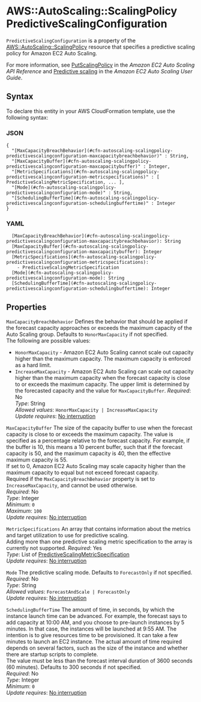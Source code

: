 # AWS::AutoScaling::ScalingPolicy PredictiveScalingConfiguration<a name="aws-properties-autoscaling-scalingpolicy-predictivescalingconfiguration"></a>

 `PredictiveScalingConfiguration` is a property of the [AWS::AutoScaling::ScalingPolicy](https://docs.aws.amazon.com/AWSCloudFormation/latest/UserGuide/aws-properties-as-policy.html) resource that specifies a predictive scaling policy for Amazon EC2 Auto Scaling\. 

For more information, see [PutScalingPolicy](https://docs.aws.amazon.com/autoscaling/ec2/APIReference/API_PutScalingPolicy.html) in the *Amazon EC2 Auto Scaling API Reference* and [Predictive scaling](https://docs.aws.amazon.com/autoscaling/ec2/userguide/ec2-auto-scaling-predictive-scaling.html) in the *Amazon EC2 Auto Scaling User Guide*\. 

## Syntax<a name="aws-properties-autoscaling-scalingpolicy-predictivescalingconfiguration-syntax"></a>

To declare this entity in your AWS CloudFormation template, use the following syntax:

### JSON<a name="aws-properties-autoscaling-scalingpolicy-predictivescalingconfiguration-syntax.json"></a>

```
{
  "[MaxCapacityBreachBehavior](#cfn-autoscaling-scalingpolicy-predictivescalingconfiguration-maxcapacitybreachbehavior)" : String,
  "[MaxCapacityBuffer](#cfn-autoscaling-scalingpolicy-predictivescalingconfiguration-maxcapacitybuffer)" : Integer,
  "[MetricSpecifications](#cfn-autoscaling-scalingpolicy-predictivescalingconfiguration-metricspecifications)" : [ PredictiveScalingMetricSpecification, ... ],
  "[Mode](#cfn-autoscaling-scalingpolicy-predictivescalingconfiguration-mode)" : String,
  "[SchedulingBufferTime](#cfn-autoscaling-scalingpolicy-predictivescalingconfiguration-schedulingbuffertime)" : Integer
}
```

### YAML<a name="aws-properties-autoscaling-scalingpolicy-predictivescalingconfiguration-syntax.yaml"></a>

```
  [MaxCapacityBreachBehavior](#cfn-autoscaling-scalingpolicy-predictivescalingconfiguration-maxcapacitybreachbehavior): String
  [MaxCapacityBuffer](#cfn-autoscaling-scalingpolicy-predictivescalingconfiguration-maxcapacitybuffer): Integer
  [MetricSpecifications](#cfn-autoscaling-scalingpolicy-predictivescalingconfiguration-metricspecifications): 
    - PredictiveScalingMetricSpecification
  [Mode](#cfn-autoscaling-scalingpolicy-predictivescalingconfiguration-mode): String
  [SchedulingBufferTime](#cfn-autoscaling-scalingpolicy-predictivescalingconfiguration-schedulingbuffertime): Integer
```

## Properties<a name="aws-properties-autoscaling-scalingpolicy-predictivescalingconfiguration-properties"></a>

`MaxCapacityBreachBehavior`  <a name="cfn-autoscaling-scalingpolicy-predictivescalingconfiguration-maxcapacitybreachbehavior"></a>
Defines the behavior that should be applied if the forecast capacity approaches or exceeds the maximum capacity of the Auto Scaling group\. Defaults to `HonorMaxCapacity` if not specified\.  
The following are possible values:  
+  `HonorMaxCapacity` \- Amazon EC2 Auto Scaling cannot scale out capacity higher than the maximum capacity\. The maximum capacity is enforced as a hard limit\. 
+  `IncreaseMaxCapacity` \- Amazon EC2 Auto Scaling can scale out capacity higher than the maximum capacity when the forecast capacity is close to or exceeds the maximum capacity\. The upper limit is determined by the forecasted capacity and the value for `MaxCapacityBuffer`\.
*Required*: No  
*Type*: String  
*Allowed values*: `HonorMaxCapacity | IncreaseMaxCapacity`  
*Update requires*: [No interruption](https://docs.aws.amazon.com/AWSCloudFormation/latest/UserGuide/using-cfn-updating-stacks-update-behaviors.html#update-no-interrupt)

`MaxCapacityBuffer`  <a name="cfn-autoscaling-scalingpolicy-predictivescalingconfiguration-maxcapacitybuffer"></a>
The size of the capacity buffer to use when the forecast capacity is close to or exceeds the maximum capacity\. The value is specified as a percentage relative to the forecast capacity\. For example, if the buffer is 10, this means a 10 percent buffer, such that if the forecast capacity is 50, and the maximum capacity is 40, then the effective maximum capacity is 55\.  
If set to 0, Amazon EC2 Auto Scaling may scale capacity higher than the maximum capacity to equal but not exceed forecast capacity\.   
Required if the `MaxCapacityBreachBehavior` property is set to `IncreaseMaxCapacity`, and cannot be used otherwise\.  
*Required*: No  
*Type*: Integer  
*Minimum*: `0`  
*Maximum*: `100`  
*Update requires*: [No interruption](https://docs.aws.amazon.com/AWSCloudFormation/latest/UserGuide/using-cfn-updating-stacks-update-behaviors.html#update-no-interrupt)

`MetricSpecifications`  <a name="cfn-autoscaling-scalingpolicy-predictivescalingconfiguration-metricspecifications"></a>
An array that contains information about the metrics and target utilization to use for predictive scaling\.   
Adding more than one predictive scaling metric specification to the array is currently not supported\.
*Required*: Yes  
*Type*: List of [PredictiveScalingMetricSpecification](aws-properties-autoscaling-scalingpolicy-predictivescalingmetricspecification.md)  
*Update requires*: [No interruption](https://docs.aws.amazon.com/AWSCloudFormation/latest/UserGuide/using-cfn-updating-stacks-update-behaviors.html#update-no-interrupt)

`Mode`  <a name="cfn-autoscaling-scalingpolicy-predictivescalingconfiguration-mode"></a>
The predictive scaling mode\. Defaults to `ForecastOnly` if not specified\.  
*Required*: No  
*Type*: String  
*Allowed values*: `ForecastAndScale | ForecastOnly`  
*Update requires*: [No interruption](https://docs.aws.amazon.com/AWSCloudFormation/latest/UserGuide/using-cfn-updating-stacks-update-behaviors.html#update-no-interrupt)

`SchedulingBufferTime`  <a name="cfn-autoscaling-scalingpolicy-predictivescalingconfiguration-schedulingbuffertime"></a>
The amount of time, in seconds, by which the instance launch time can be advanced\. For example, the forecast says to add capacity at 10:00 AM, and you choose to pre\-launch instances by 5 minutes\. In that case, the instances will be launched at 9:55 AM\. The intention is to give resources time to be provisioned\. It can take a few minutes to launch an EC2 instance\. The actual amount of time required depends on several factors, such as the size of the instance and whether there are startup scripts to complete\.   
The value must be less than the forecast interval duration of 3600 seconds \(60 minutes\)\. Defaults to 300 seconds if not specified\.   
*Required*: No  
*Type*: Integer  
*Minimum*: `0`  
*Update requires*: [No interruption](https://docs.aws.amazon.com/AWSCloudFormation/latest/UserGuide/using-cfn-updating-stacks-update-behaviors.html#update-no-interrupt)